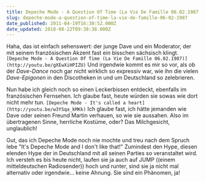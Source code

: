 ```yaml
---
title: Depeche Mode - A Question Of Time (La Vie De Famille 06.02.1987)
slug: depeche-mode-a-question-of-time-la-vie-de-famille-06-02-1987
date_published: 2011-04-19T16:30:52.000Z
date_updated: 2018-08-22T09:38:38.000Z
---
```


Haha, das ist einfach sehenswert: der junge Dave und ein Moderator, der mit seinem französischen Akzent fast ein bisschen sächsisch klingt.
`[Depeche Mode - A Question Of Time (La Vie De Famille 06.02.1987)](http://youtu.be/gXEwXiHPIZU)`
Und irgendwie kommt es mir so vor, als ob der *Dave-Dance* noch gar nicht wirklich so expressiv war, wie ihn die vielen *Dave-Epigonen* in den Discotheken in und um Deutschland so zelebrieren.

Nun habe ich gleich noch so einen Leckerbissen entdeckt, ebenfalls im französischen Fernsehen. Ich glaube fast, heute würden sie sowas wie dort nicht mehr tun.
`[Depeche Mode - It's called a heart](http://youtu.be/w3YSqa_kMKk)`
Ich glaube fast, ich hätte jemanden wie Dave oder seinen Freund Martin verhauen, so wie sie aussahen. Also im übertragenen Sinne, herrliche Kostüme, oder? Das Milchgesicht, unglaublich!

Gut, das ich Depeche Mode noch nie mochte und treu nach dem Spruch lebe "It's Depeche Mode and I don't like that!" Zumindest den Hype, diesen elenden Hype der in Deutschland mit all seinen Parties so veranstaltet wird. Ich versteh es bis heute nicht, laufen sie ja auch auf JUMP ((einem mitteldeutschen Radiosender)) hoch und runter, sind sie ja nicht mal alternativ oder irgendwie... keine Ahnung. Sie sind ein Phänomen, ja!
